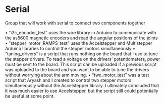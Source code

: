 # Serial
Group that will work with serial to connect two components together

•	“i2c_encoder_test” uses the wire library in Arduino to communicate with the as5600 magnetic encoders and read the angular positions of the joints
•	“stepper_motor_RAMPS_test” uses the Accelstepper and Multistepper Arduino libraries to control the stepper motors simultaneously 
•	“tuning_drivers” is a script that runs nothing on the board that I use to tune the stepper drivers. To read a voltage on the drivers’ potentiometers, power must be sent to the board. This script can be uploaded if a previous script was uploaded to the board and you want to be able to tune the drivers without worrying about the arm moving.
•	“two_motor_test” was a test script that Aryash and I created to control two stepper motors simultaneously without the Accelstepper library. I ultimately concluded that it was much easier to use Accelstepper, but the script still could potentially be useful at some point.
